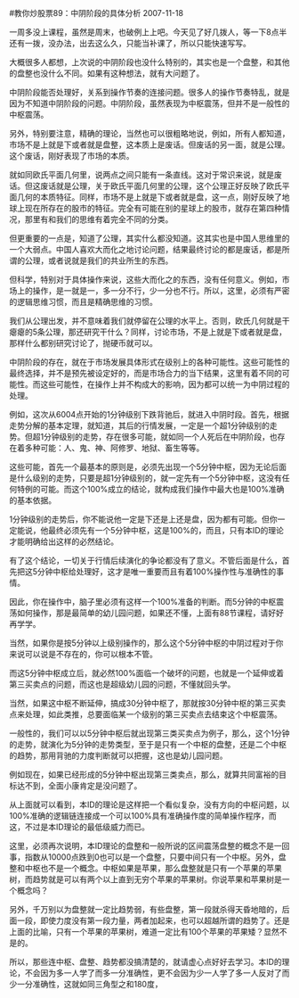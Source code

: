 #教你炒股票89：中阴阶段的具体分析
2007-11-18


一周多没上课程，虽然是周末，也破例上上吧。今天见了好几拨人，等一下8点半还有一拨，没办法，出去这么久，只能当补课了，所以只能快速写写。


 


大概很多人都想，上次说的中阴阶段也没什么特别的，其实也是一个盘整，和其他的盘整也没什么不同。如果有这种想法，就有大问题了。


 


中阴阶段能否处理好，关系到操作节奏的连接问题。很多人的操作节奏特乱，就是因为不知道中阴阶段的问题。中阴阶段，虽然表现为中枢震荡，但并不是一般性的中枢震荡。


 


另外，特别要注意，精确的理论，当然也可以很粗略地说，例如，所有人都知道，市场不是上就是下或者就是盘整，这本质上是废话。但废话的另一面，就是公理。这个废话，刚好表现了市场的本质。


 


就如同欧氏平面几何里，说两点之间只能有一条直线。这对于常识来说，就是废话。但这废话就是公理，关于欧氏平面几何里的公理，这个公理正好反映了欧氏平面几何的本质特征。同样，市场不是上就是下或者就是盘，这一点，刚好反映了地球上现在所存在的股市的特征。完全有可能在别的星球上的股市，就存在第四种情况，那里有和我们的思维有着完全不同的分类。


 


但更重要的一点是，知道了公理，其实什么都没知道。这其实也是中国人思维里的一个大弱点。中国人喜欢大而化之地讨论问题，结果最终讨论的都是废话，都是所谓的公理，或者说就是我们的共业所生的东西。


 


但科学，特别对于具体操作来说，这些大而化之的东西，没有任何意义。例如，市场上的操作，是一就是一，多一分不行，少一分也不行。所以，这里，必须有严密的逻辑思维习惯，而且是精确思维的习惯。


 


我们从公理出发，并不意味着我们就停留在公理的水平上。否则，欧氏几何就是干瘪瘪的5条公理，那还研究干什么？同样，讨论市场，不是上就是下或者就是盘，那样什么都别研究讨论了，抛硬币就可以。


 


中阴阶段的存在，就在于市场发展具体形式在级别上的各种可能性。这些可能性的最终选择，并不是预先被设定好的，而是市场合力的当下结果，这里有着不同的可能性。而这些可能性，在操作上并不构成大的影响，因为都可以统一为中阴过程的处理。


 


例如，这次从6004点开始的1分钟级别下跌背驰后，就进入中阴时段。首先，根据走势分解的基本定理，就知道，其后的行情发展，一定是一个超1分钟级别的走势。但超1分钟级别的走势，存在很多可能，就如同一个人死后在中阴阶段，也存在着多种可能：人、鬼、神、阿修罗、地狱、畜生等等。


 


这些可能，首先一个最基本的原则是，必须先出现一个5分钟中枢，因为无论后面是什么级别的走势，只要是超1分钟级别的，就一定先有一个5分钟中枢，这没有任何特例的可能。而这个100%成立的结论，就构成我们操作中最大也是100%准确的基本依据。


 


1分钟级别的走势后，你不能说他一定是下还是上还是盘，因为都有可能。但你一定能说，他最终必须先有一个5分钟中枢，这是100%的，而且，只有本ID的理论才能明确给出这样的必然结论。


 


有了这个结论，一切关于行情后续演化的争论都没有了意义。不管后面是什么，首先把这5分钟中枢给处理好，这才是唯一重要而且有着100%操作性与准确性的事情。


 


因此，你在操作中，脑子里必须有这样一个100%准备的判断。而5分钟的中枢震荡如何操作，那是最简单的幼儿园问题，如果还不懂，上面有88节课程，请好好再学学。


 


当然，如果你是按5分钟以上级别操作的，那么这个5分钟中枢的中阴过程对于你来说可以说是不存在的，你可以根本不管。


 


而这5分钟中枢成立后，就必然100%面临一个破坏的问题，也就是一个延伸或着第三买卖点的问题，而这也是超级幼儿园的问题，不懂就回头学。


 


当然，如果这中枢不断延伸，搞成30分钟中枢了，那就按30分钟中枢的第三买卖点来处理，如此类推，总要面临某一个级别的第三买卖点去结束这个中枢震荡。


 


一般性的，我们可以以5分钟中枢后就出现第三类买卖点为例子，那么，这个1分钟的走势，就演化为5分钟的走势类型，至于是只有一个中枢的盘整，还是二个中枢的趋势，那用背驰的力度判断就可以把握，这也是幼儿园问题。


 


例如现在，如果已经形成的5分钟中枢出现第三类卖点，那么，就算共同富裕的目标达不到，全面小康肯定是没问题了。


 


从上面就可以看到，本ID的理论是这样把一个看似复杂，没有方向的中枢问题，以100%准确的逻辑链连接成一个可以100%具有准确操作度的简单操作程序，而这，不过是本ID理论的最低级威力而已。


 


这里，必须再次说明，本ID理论的盘整和一般所说的区间震荡盘整的概念不是一回事，指数从10000点跌到0也可以是一个盘整，只要中间只有一个中枢。另外，盘整和中枢也不是一个概念。中枢如果是苹果，那么盘整就是只有一个苹果的苹果树，而趋势就是可以有两个以上直到无穷个苹果的苹果树。你说苹果和苹果树是一个概念吗？


 


另外，千万别以为盘整就一定比趋势弱，有些盘整，第一段就杀得天昏地暗的，后面一段，即使力度没有第一段力量，两者加起来，也可以超越所谓的趋势了。还是上面的比喻，只有一个苹果的苹果树，难道一定比有100个苹果的苹果矮？显然不是的。


 


所以，那些连中枢、盘整、趋势都没搞清楚的，就请虚心点好好去学习。本ID的理论，不会因为多一人学了而多一分准确性，更不会因为少一人学了多一人反对了而少一分准确性，这就如同三角型之和180度，